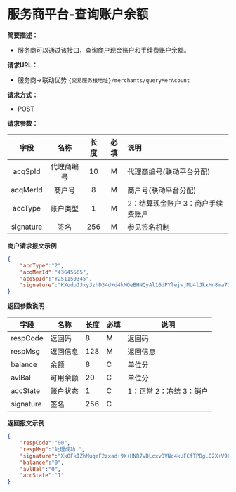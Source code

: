 # 服务商平台-查询账户余额

**简要描述：** 
- 服务商可以通过该接口，查询商户现金账户和手续费账户余额。

**请求URL：** 
- 服务商->联动优势
`{交易服务根地址}/merchants/queryMerAcount`

**请求方式：**
- POST 

**请求参数：** 

|	字段	 |	名称	  |	长度  	|	必填  	|	说明	  |
|:--------:|:--------:|:--------:|:--------:|:--------|
|	acqSpId	|	代理商编号	|	10	|	M	|	代理商编号(联动平台分配)	|
|	acqMerId	|	商户号	|	8	|	M	|	商户号(联动平台分配)	|
|	accType	|	账户类型	|	1	|	M	|	2：结算现金账户 3：商户手续费账户	  |
|	signature	|	签名	|	256	|	M	|	参见签名机制	|

 **商户请求报文示例**

```json
{
	"accType":"2",
	"acqMerId":"43645565",
	"acqSpId":"Y251150345",
	"signature":"KXodpJJxyJzhD34d+d4kMOeBHNQyAl16dPYlejwjMU4lJkxMn8ma73AYhZfLV0umhCbygASif32iNZDv2g9YbS6tp2NkY4xjpXpdye6MNzcdebPuwJJgUQliFqN45ZiZ/uTJXmN+P6dQ3PowUJiuYj6sIA5V0Vyn6V/evqqxsPM="
}
```

 **返回参数说明** 
 

|	字段	|	名称	|	长度	|	必填	|	说明	|
|--------|--------|--------|--------|--------|
|	respCode	|	返回码	|	8	|	M	|	返回码	|
|	respMsg	|	返回信息	|	128	|	M	|	返回信息	|
|	balance	|	余额	|	8	|	C	|	单位分	|
|	avlBal	|	可用余额	|	20	|	C	|	单位分	|
|	accState	|	账户状态	|	1	|	C	|	1：正常 2：冻结  3：销户	|
|	signature	|	签名	|	256	|	C	|		|




 **返回报文示例**

```json
{
    "respCode":"00",
    "respMsg":"处理成功.",
    "signature":"XkOFkIZhMuqeF2zxad+9X+HNR7vDLcxvDVNc4kUFCfTPDgLO2X+V9CooIdY5EU9OZQYpSHNzp0HiFxplc5kgDA4onIfEXPsdi921OznUOO+GwB32NyAusX0+kFZgelHOPi1oLVD5DrG8C3rjVYdgSGfmgMRo4RyiB5FFS4zz69Y=",
    "balance":"0",
    "avlBal":"0",
    "accState":"1"
}
```






